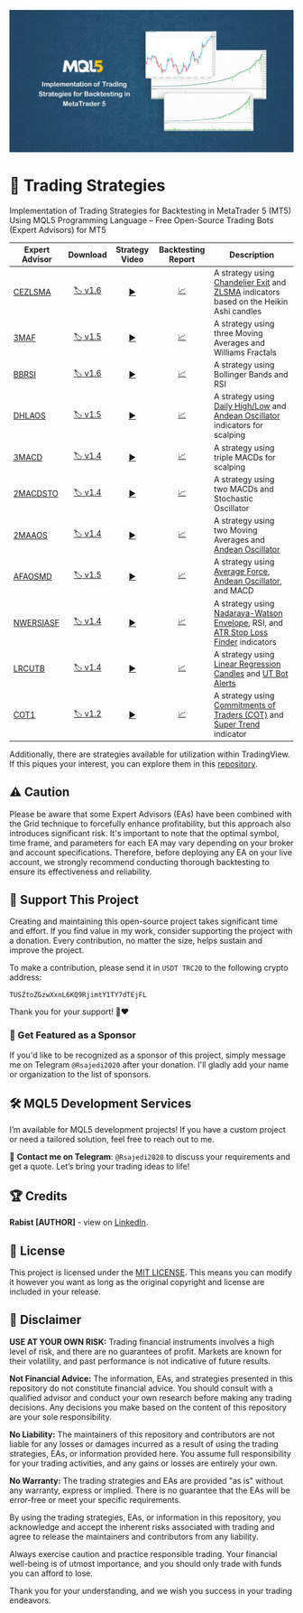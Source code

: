 ![cover](cover.jpg)

# 🤖 Trading Strategies

Implementation of Trading Strategies for Backtesting in MetaTrader 5 (MT5) Using MQL5 Programming Language – Free Open-Source Trading Bots (Expert Advisors) for MT5

| Expert Advisor | Download | Strategy Video | Backtesting Report | Description |
| --- | :---: | :---: | :---: | --- |
| [CEZLSMA](Experts/CEZLSMA.mq5) | [:label: v1.6](https://github.com/geraked/metatrader5/raw/master/Build/CEZLSMA/CEZLSMA-v1.6.ex5) | [:arrow_forward:](https://youtu.be/2U5VTWBBK8U) | [:chart_with_upwards_trend:](Test/CEZLSMA) | A strategy using [Chandelier Exit](Indicators/ChandelierExit.mq5) and [ZLSMA](Indicators/ZLSMA.mq5) indicators based on the Heikin Ashi candles |
| [3MAF](Experts/3MAF.mq5) | [:label: v1.5](https://github.com/geraked/metatrader5/raw/master/Build/3MAF/3MAF-v1.5.ex5) | [:arrow_forward:](https://youtu.be/bKPs2aOsvsk) | [:chart_with_upwards_trend:](Test/3MAF) | A strategy using three Moving Averages and Williams Fractals |
| [BBRSI](Experts/BBRSI.mq5) | [:label: v1.6](https://github.com/geraked/metatrader5/raw/master/Build/BBRSI/BBRSI-v1.6.ex5) | [:arrow_forward:](https://youtu.be/pCmJ8wsAS_w) | [:chart_with_upwards_trend:](Test/BBRSI) | A strategy using Bollinger Bands and RSI |
| [DHLAOS](Experts/DHLAOS.mq5) | [:label: v1.5](https://github.com/geraked/metatrader5/raw/master/Build/DHLAOS/DHLAOS-v1.5.ex5) | [:arrow_forward:](https://youtu.be/IZVSb1kjduQ) | [:chart_with_upwards_trend:](Test/DHLAOS) | A strategy using [Daily High/Low](Indicators/DailyHighLow.mq5) and [Andean Oscillator](Indicators/AndeanOscillator.mq5) indicators for scalping |
| [3MACD](Experts/3MACD.mq5) | [:label: v1.4](https://github.com/geraked/metatrader5/raw/master/Build/3MACD/3MACD-v1.4.ex5) | [:arrow_forward:](https://youtu.be/1sdYRBpthnM) | [:chart_with_upwards_trend:](Test/3MACD) | A strategy using triple MACDs for scalping |
| [2MACDSTO](Experts/2MACDSTO.mq5) | [:label: v1.4](https://github.com/geraked/metatrader5/raw/master/Build/2MACDSTO/2MACDSTO-v1.4.ex5) | [:arrow_forward:](https://youtu.be/yDJil-W-WJQ) | [:chart_with_upwards_trend:](Test/2MACDSTO) | A strategy using two MACDs and Stochastic Oscillator |
| [2MAAOS](Experts/2MAAOS.mq5) | [:label: v1.4](https://github.com/geraked/metatrader5/raw/master/Build/2MAAOS/2MAAOS-v1.4.ex5) | [:arrow_forward:](https://youtu.be/gQnpmH8ygJU) | [:chart_with_upwards_trend:](Test/2MAAOS) | A strategy using two Moving Averages and [Andean Oscillator](Indicators/AndeanOscillator.mq5) |
| [AFAOSMD](Experts/AFAOSMD.mq5) | [:label: v1.5](https://github.com/geraked/metatrader5/raw/master/Build/AFAOSMD/AFAOSMD-v1.5.ex5) | [:arrow_forward:](https://youtu.be/UYBLh1IvIVs) | [:chart_with_upwards_trend:](Test/AFAOSMD) | A strategy using [Average Force](Indicators/AverageForce.mq5), [Andean Oscillator](Indicators/AndeanOscillator.mq5), and MACD |
| [NWERSIASF](Experts/NWERSIASF.mq5) | [:label: v1.4](https://github.com/geraked/metatrader5/raw/master/Build/NWERSIASF/NWERSIASF-v1.4.ex5) | [:arrow_forward:](https://youtu.be/Olb47nBRSSo) | [:chart_with_upwards_trend:](Test/NWERSIASF) | A strategy using [Nadaraya-Watson Envelope](Indicators/NadarayaWatsonEnvelope.mq5), RSI, and [ATR Stop Loss Finder](Indicators/AtrSlFinder.mq5) indicators |
| [LRCUTB](Experts/LRCUTB.mq5) | [:label: v1.4](https://github.com/geraked/metatrader5/raw/master/Build/LRCUTB/LRCUTB-v1.4.ex5) | [:arrow_forward:](https://youtu.be/0ZzLlA9NFxo) | [:chart_with_upwards_trend:](Test/LRCUTB) | A strategy using [Linear Regression Candles](Indicators/LinearRegressionCandles.mq5) and [UT Bot Alerts](Indicators/UTBot.mq5) |
| [COT1](Experts/COT1.mq5) | [:label: v1.2](https://github.com/geraked/metatrader5/raw/master/Build/COT1/COT1-v1.2.ex5) | [:arrow_forward:](https://youtu.be/Dy1hk_NXwfs) | [:chart_with_upwards_trend:](Test/COT1) | A strategy using [Commitments of Traders (COT)](Include/Cot.mqh) and [Super Trend](Indicators/SuperTrend.mq5) indicator |


Additionally, there are strategies available for utilization within TradingView. If this piques your interest, you can explore them in this [repository](https://github.com/geraked/tradingview).

## ⚠️ Caution

Please be aware that some Expert Advisors (EAs) have been combined with the Grid technique to forcefully enhance profitability, but this approach also introduces significant risk. It's important to note that the optimal symbol, time frame, and parameters for each EA may vary depending on your broker and account specifications. Therefore, before deploying any EA on your live account, we strongly recommend conducting thorough backtesting to ensure its effectiveness and reliability.

## 🚀 Support This Project

Creating and maintaining this open-source project takes significant time and effort. If you find value in my work, consider supporting the project with a donation. Every contribution, no matter the size, helps sustain and improve the project.

To make a contribution, please send it in `USDT TRC20` to the following crypto address:

```
TUSZtoZGzwXxnL6KQ9RjimtY1TY7dTEjFL
```

Thank you for your support! 🙏❤️

### 🌟 Get Featured as a Sponsor

If you'd like to be recognized as a sponsor of this project, simply message me on Telegram `@Rsajedi2020` after your donation. I'll gladly add your name or organization to the list of sponsors.

## 🛠️ MQL5 Development Services

I’m available for MQL5 development projects! If you have a custom project or need a tailored solution, feel free to reach out to me. 

📩 **Contact me on Telegram**: `@Rsajedi2020` to discuss your requirements and get a quote. Let’s bring your trading ideas to life!

## 🏆 Credits

**Rabist [AUTHOR]** - view on [LinkedIn](https://www.linkedin.com/in/rabist).

## 📜 License

This project is licensed under the [MIT LICENSE](LICENSE). This means you can modify it however you want as long as the original copyright and license are included in your release.

## 🚨 Disclaimer

**USE AT YOUR OWN RISK:** Trading financial instruments involves a high level of risk, and there are no guarantees of profit. Markets are known for their volatility, and past performance is not indicative of future results.

**Not Financial Advice:** The information, EAs, and strategies presented in this repository do not constitute financial advice. You should consult with a qualified advisor and conduct your own research before making any trading decisions. Any decisions you make based on the content of this repository are your sole responsibility.

**No Liability:** The maintainers of this repository and contributors are not liable for any losses or damages incurred as a result of using the trading strategies, EAs, or information provided here. You assume full responsibility for your trading activities, and any gains or losses are entirely your own.

**No Warranty:** The trading strategies and EAs are provided "as is" without any warranty, express or implied. There is no guarantee that the EAs will be error-free or meet your specific requirements.

By using the trading strategies, EAs, or information in this repository, you acknowledge and accept the inherent risks associated with trading and agree to release the maintainers and contributors from any liability.

Always exercise caution and practice responsible trading. Your financial well-being is of utmost importance, and you should only trade with funds you can afford to lose.

Thank you for your understanding, and we wish you success in your trading endeavors.
